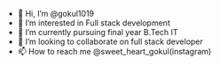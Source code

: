 - 👋 Hi, I’m @gokul1019
- 👀 I’m interested in Full stack development
- 🌱 I’m currently pursuing final year B.Tech IT
- 💞️ I’m looking to collaborate on full stack developer
- 📫 How to reach me @sweet_heart_gokul(instagram)

<!---
gokul1019/gokul1019 is a ✨ special ✨ repository because its `README.md` (this file) appears on your GitHub profile.
You can click the Preview link to take a look at your changes.
--->
